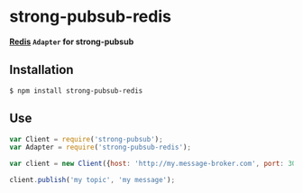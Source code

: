 # strong-pubsub-redis

**[Redis](http://redis.io/) `Adapter` for strong-pubsub**

## Installation

```
$ npm install strong-pubsub-redis
```

## Use

```js
var Client = require('strong-pubsub');
var Adapter = require('strong-pubsub-redis');

var client = new Client({host: 'http://my.message-broker.com', port: 3000}, Adapter);

client.publish('my topic', 'my message');
```
